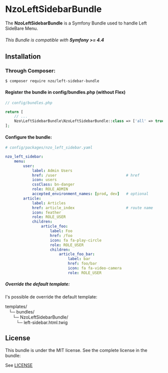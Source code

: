 NzoLeftSidebarBundle
====================

The **NzoLeftSidebarBundle** is a Symfony Bundle used to handle Left SideBare Menu.

###### This Bundle is compatible with **Symfony >= 4.4**

Installation
------------

### Through Composer:

```
$ composer require nzo/left-sidebar-bundle
```

#### Register the bundle in config/bundles.php (without Flex)


``` php
// config/bundles.php

return [
    // ...
    Nzo\LeftSidebarBundle\NzoLeftSidebarBundle::class => ['all' => true],
];
```

#### Configure the bundle:

``` yml
# config/packages/nzo_left_sidebar.yaml

nzo_left_sidebar:
    menu:
        user:
            label: Admin Users
            href: /user                               # href
            icon: users
            cssClass: bn-danger
            role: ROLE_ADMIN
            accepted_environment_names: [prod, dev]   # optional
        article:
            label: Articles
            href: article_index                       # route name
            icon: feather
            role: ROLE_USER
            children:
                article_foo:
                    label: Foo
                    href: /foo
                    icon: fa fa-play-circle
                    role: ROLE_USER
                    children:
                        article_foo_bar:
                            label: bar
                            href: foo/bar
                            icon: fa fa-video-camera
                            role: ROLE_USER
```

##### Override the default template:
I's possible de override the default template:

templates/  
&nbsp;&nbsp;&nbsp;└─ bundles/  
&nbsp;&nbsp;&nbsp;&nbsp;&nbsp;&nbsp;└─ NzoLeftSidebarBundle/  
&nbsp;&nbsp;&nbsp;&nbsp;&nbsp;&nbsp;&nbsp;&nbsp;&nbsp;└─ left-sidebar.html.twig  

License
-------

This bundle is under the MIT license. See the complete license in the bundle:

See [LICENSE](https://github.com/nayzo/NzoLeftSidebarBundle/tree/master/LICENSE)
